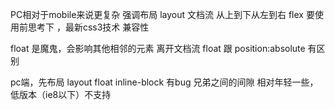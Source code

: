 PC相对于mobile来说更复杂 强调布局 layout
文档流 从上到下从左到右
flex 要使用前思考下 ，最新css3技术
兼容性

float 是魔鬼，会影响其他相邻的元素
离开文档流 float 跟 position:absolute 有区别


pc端，先布局 layout float
inline-block 有bug 兄弟之间的间隙 
相对年轻一些，低版本（ie8以下）不支持